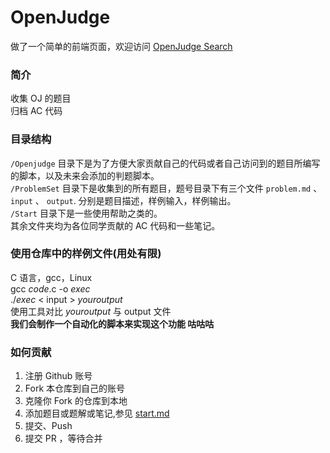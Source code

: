 # OpenJudge

做了一个简单的前端页面，欢迎访问
[OpenJudge Search](https://openjudge.sakuya.love)

### 简介
收集 OJ 的题目  
归档 AC 代码

### 目录结构
`/Openjudge` 目录下是为了方便大家贡献自己的代码或者自己访问到的题目所编写的脚本，以及未来会添加的判题脚本。  
`/ProblemSet` 目录下是收集到的所有题目，题号目录下有三个文件 `problem.md` 、 `input` 、 `output`. 分别是题目描述，样例输入，样例输出。  
`/Start` 目录下是一些使用帮助之类的。  
其余文件夹均为各位同学贡献的 AC 代码和一些笔记。  

### 使用仓库中的样例文件(用处有限)
C 语言，gcc，Linux  
gcc *code*.c -o *exec*  
./*exec* < input > *youroutput*  
使用工具对比 *youroutput* 与 output 文件  
**我们会制作一个自动化的脚本来实现这个功能 咕咕咕**

### 如何贡献
1. 注册 Github 账号
2. Fork 本仓库到自己的账号
3. 克隆你 Fork 的仓库到本地
4. 添加题目或题解或笔记,参见 [start.md](https://github.com/Si-Huan/OpenJudge/blob/master/Start/start.md)
5. 提交、Push
6. 提交 PR ，等待合并